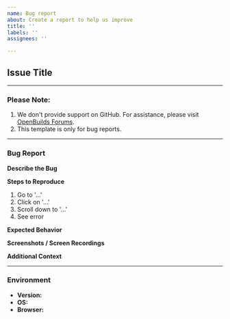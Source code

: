 ```yaml
---
name: Bug report
about: Create a report to help us improve
title: ''
labels: ''
assignees: ''

---
```


<!-- Please fill out the following information to help us understand the issue. -->

## Issue Title
<!-- A short and descriptive title for your issue. -->

---

### Please Note:
1. We don't provide support on GitHub. For assistance, please visit [OpenBuilds Forums](https://openbuilds.com/forums/).
2. This template is only for bug reports.

---

### Bug Report

**Describe the Bug**
<!-- A clear and concise description of what the bug is. -->

**Steps to Reproduce**
1. Go to '...'
2. Click on '...'
3. Scroll down to '...'
4. See error

**Expected Behavior**
<!-- A clear and concise description of what you expected to happen. -->

**Screenshots / Screen Recordings**
<!-- If applicable, add screenshots or screen recordings to help explain your issue. -->

**Additional Context**
<!-- Add any other context about the problem here, such as logs, environment details, etc. -->

---

### Environment
- **Version:** <!-- Version of the software -->
- **OS:** <!-- Operating system -->
- **Browser:** <!-- Browser version, if applicable -->
